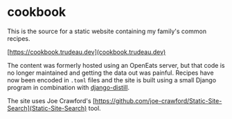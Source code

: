 # cookbook

This is the source for a static website containing my family's common recipes.

[https://cookbook.trudeau.dev](cookbook.trudeau.dev)

The content was formerly hosted using an OpenEats server, but that code is no
longer maintained and getting the data out was painful. Recipes have now been 
encoded in `.toml` files and the site is built using a small Django program in
combination with [django-distill](https://github.com/meeb/django-distill).

The site uses Joe Crawford's [https://github.com/joe-crawford/Static-Site-Search](Static-Site-Search)
tool.

